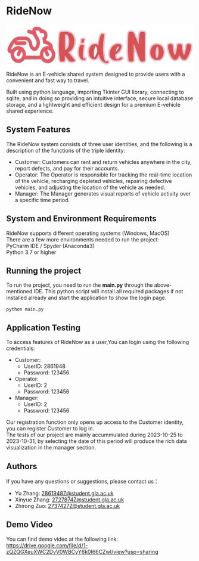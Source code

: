 # RideNow
![RideNow Logo](logo.png)
RideNow is an E-vehicle shared system designed to provide users with a convenient and fast way to travel.  

Built using python language, importing Tkinter GUI library, connecting to sqlite, and in doing so providing an intuitive interface, secure local database storage, and a lightweight and efficient design for a premium E-vehicle shared experience.


## System Features
The RideNow system consists of three user identities, and the following is a description of the functions of the triple identity:  
* Customer: Customers can rent and return vehicles anywhere in the city, report defects, and pay for their accounts.  
* Operator: The Operator is responsible for tracking the real-time location of the vehicle, recharging depleted vehicles, repairing defective vehicles, and adjusting the location of the vehicle as needed.  
* Manager: The Manager generates visual reports of vehicle activity over a specific time period.  

## System and Environment Requirements
RideNow supports different operating systems (Windows, MacOS)  
There are a few more environments needed to run the project:  
PyCharm IDE / Spyder (Anaconda3)   
Python 3.7 or higher

## Running the project
To run the project, you need to run the **main.py** through the above-mentioned IDE. This python script will install all
required packages if not installed already and start the application to show the login page.
```
python main.py
```

## Application Testing
To access features of RideNow as a user,You can login using the following credentials: 

* Customer: 
  * UserID: 2861948 
  * Password: 123456  
* Operator: 
  * UserID: 2       
  * Password: 123456
* Manager: 
  * UserID: 2 
  * Password: 123456

Our registration function only opens up access to the Customer identity, you can register Customer to log in.  
The tests of our project are mainly accummulated during 2023-10-25 to 2023-10-31, by selecting the date of this period will produce the rich data visualization in the manager section.

## Authors
If you have any questions or suggestions, please contact us：
* Yu Zhang: 2861948Z@student.gla.ac.uk 
* Xinyue Zhang: 2727874Z@student.gla.ac.uk
* Zhirong Zuo: 2737427Z@student.gla.ac.uk

## Demo Video
You can find demo video at the following link:  
https://drive.google.com/file/d/1-zQZQGXeuXWC2DvV0WBCyY6k0I66CZwI/view?usp=sharing

